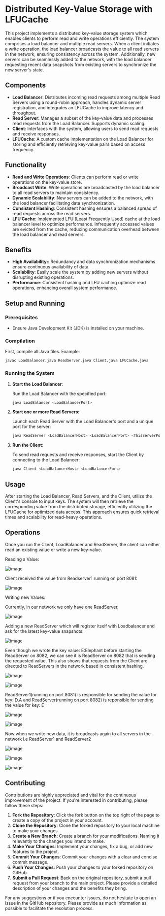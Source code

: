 # Distributed Key-Value Storage with LFUCache

This project implements a distributed key-value storage system which enables clients to perform read and write operations efficiently. The system comprises a load balancer and multiple read servers. When a client initiates a write operation, the load balancer broadcasts the value to all read servers in the network, ensuring consistency across the system. Additionally, new servers can be seamlessly added to the network, with the load balancer requesting recent data snapshots from existing servers to synchronize the new server's state.

## Components

- **Load Balancer**: Distributes incoming read requests among multiple Read Servers using a round-robin approach, handles dynamic server registration, and integrates an LFUCache to improve latency and throughput.
- **Read Server**: Manages a subset of the key-value data and processes read requests from the Load Balancer. Supports dynamic scaling.
- **Client**: Interfaces with the system, allowing users to send read requests and receive responses.
- **LFUCache**: A custom cache implementation on the Load Balancer for storing and efficiently retrieving key-value pairs based on access frequency.

## Functionality
- **Read and Write Operations**: Clients can perform read or write operations on the key-value store.
- **Broadcast Write**: Write operations are broadcasted by the load balancer to all read servers to maintain consistency.
- **Dynamic Scalability**: New servers can be added to the network, with the load balancer facilitating data synchronization.
- **Consistent Hashing**: Consistent hashing ensures a balanced spread of read requests across the read servers.
- **LFU Cache**: Implemented LFU (Least Frequently Used) cache at the load balancer level to optimize performance. Infrequently accessed values are evicted from the cache, reducing communication overhead between the load balancer and read servers.

## Benefits
- **High Availability:**: Redundancy and data synchronization mechanisms ensure continuous availability of data.
- **Scalability**: Easily scale the system by adding new servers without disrupting existing operations.
- **Performance**: Consistent hashing and LFU caching optimize read operations, enhancing overall system performance.

## Setup and Running

### Prerequisites

- Ensure Java Development Kit (JDK) is installed on your machine.

### Compilation

First, compile all Java files. Example:

```sh
javac LoadBalancer.java ReadServer.java Client.java LFUCache.java
```
### Running the System

1. **Start the Load Balancer**:

   Run the Load Balancer with the specified port:

   ```sh
   java LoadBalancer <LoadBalancerPort>
   ```

2. **Start one or more Read Servers**:

   Launch each Read Server with the Load Balancer's port and a unique port for the server:

   ```sh
   java ReadServer <LoadBalancerHost> <LoadBalancerPort> <ThisServerPort>
   ```
3. **Run the Client**:

   To send read requests and receive responses, start the Client by connecting to the Load Balancer:

   ```sh
   java Client <LoadBalancerHost> <LoadBalancerPort>
   ```
## Usage

After starting the Load Balancer, Read Servers, and the Client, utilize the Client's console to input keys. The system will then retrieve the corresponding value from the distributed storage, efficiently utilizing the LFUCache for optimized data access. This approach ensures quick retrieval times and scalability for read-heavy operations.

## Operations

Once you run the Client, LoadBalancer and ReadServer, the client can either read an existing value or write a  new key-value. 

Reading a Value:

![image](https://github.com/vedantipawar/Distributed-KeyValue-Storage/assets/51786206/09aae299-16ea-4b26-87ed-36462f7db053)

Client received the value from Readserver1 running on port 8081:

![image](https://github.com/vedantipawar/Distributed-KeyValue-Storage/assets/51786206/0df60547-4b66-41fa-b34b-8bb1485994e3)

Writing new Values:

Currently, in our network we only have one ReadServer.

![image](https://github.com/vedantipawar/Distributed-KeyValue-Storage/assets/51786206/68a37aae-8ad1-4920-a332-09f36a1dac90)

Adding a new ReadServer which will register itself with Loadbalancer and ask for the latest key-value snapshots:

![image](https://github.com/vedantipawar/Distributed-KeyValue-Storage/assets/51786206/290ec4ea-5763-4fbf-b41d-1be095ed7b1f)

Even though we wrote the key value: E:Elephant before starting the ReadServer on 8082, we can see it is ReadServer on 8082 that is sending the requested value. This also shows that requests from the Client are directed to ReadServers in the network based in consistent hashing. 

![image](https://github.com/vedantipawar/Distributed-KeyValue-Storage/assets/51786206/a08874ff-41d6-4fe4-92d6-597dcadf9f1c)

![image](https://github.com/vedantipawar/Distributed-KeyValue-Storage/assets/51786206/d6c045f1-3ba2-48e9-8023-3e7735aaafa5)

ReadServer1(running on port 8081) is responsible for sending the value for key: D,A and ReadServer(running on port 8082) is reponsible for sending the value for key: E

![image](https://github.com/vedantipawar/Distributed-KeyValue-Storage/assets/51786206/3282d32a-7ecf-432c-b3ac-3e094224b9c9)

![image](https://github.com/vedantipawar/Distributed-KeyValue-Storage/assets/51786206/06eb03ba-6a02-4af6-8000-f70e07e40e21)

Now when we write new data, it is broadcasts again to all servers in the network i.e ReadServer1 and ReadServer2

![image](https://github.com/vedantipawar/Distributed-KeyValue-Storage/assets/51786206/949e2326-1449-40cf-83da-d9ef61fc396f)

![image](https://github.com/vedantipawar/Distributed-KeyValue-Storage/assets/51786206/0bdec725-ae7f-4b8e-9292-030e9b89941b)

![image](https://github.com/vedantipawar/Distributed-KeyValue-Storage/assets/51786206/1b7b4570-5dba-4d8a-bb69-f3084cea4db9)


## Contributing

Contributions are highly appreciated and vital for the continuous improvement of the project. If you're interested in contributing, please follow these steps:

1. **Fork the Repository**: Click the fork button on the top right of the page to create a copy of the project in your account.
2. **Clone the Repository**: Clone the forked repository to your local machine to make your changes.
3. **Create a New Branch**: Create a branch for your modifications. Naming it relevantly to the changes you intend to make.
4. **Make Your Changes**: Implement your changes, fix a bug, or add new features to the project.
5. **Commit Your Changes**: Commit your changes with a clear and concise commit message.
6. **Push Your Changes**: Push your changes to your forked repository on GitHub.
7. **Submit a Pull Request**: Back on the original repository, submit a pull request from your branch to the main project. Please provide a detailed description of your changes and the benefits they bring.

For any suggestions or if you encounter issues, do not hesitate to open an issue in the GitHub repository. Please provide as much information as possible to facilitate the resolution process.

